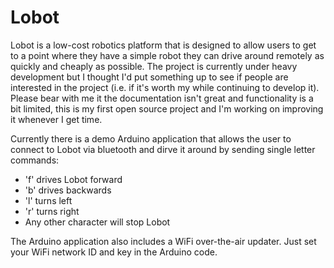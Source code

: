 # Lobot
Lobot is a low-cost robotics platform that is designed to allow users to get to a point where they have a simple robot they can drive around remotely as quickly and cheaply as possible. The project is currently under heavy development but I thought I'd put something up to see if people are interested in the project (i.e. if it's worth my while continuing to develop it). Please bear with me it the documentation isn't great and functionality is a bit limited, this is my first open source project and I'm working on improving it whenever I get time.

Currently there is a demo Arduino application that allows the user to connect to Lobot via bluetooth and dirve it around by sending single letter commands:
- 'f' drives Lobot forward
- 'b' drives backwards
- 'l' turns left
- 'r' turns right
- Any other character will stop Lobot

The Arduino application also includes a WiFi over-the-air updater. Just set your WiFi network ID and key in the Arduino code. 
